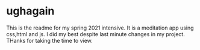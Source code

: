 # ughagain
This is the readme for my spring 2021 intensive.
It is a meditation app using css,html and js.
I did my best despite last minute changes in my project. 
THanks for taking the time to view.
